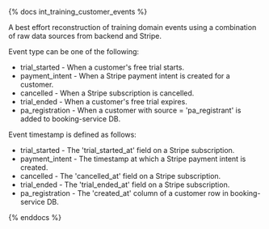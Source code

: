 {% docs int_training_customer_events %}

A best effort reconstruction of training domain events using a combination of raw data sources from backend and Stripe.

Event type can be one of the following:
* trial_started - When a customer's free trial starts.
* payment_intent - When a Stripe payment intent is created for a customer.
* cancelled - When a Stripe subscription is cancelled.
* trial_ended - When a customer's free trial expires.
* pa_registration - When a customer with source = 'pa_registrant' is added to booking-service DB.

Event timestamp is defined as follows:
* trial_started - The 'trial_started_at' field on a Stripe subscription.
* payment_intent - The timestamp at which a Stripe payment intent is created.
* cancelled - The 'cancelled_at' field on a Stripe subscription.
* trial_ended - The 'trial_ended_at' field on a Stripe subscription.
* pa_registration - The 'created_at' column of a customer row in booking-service DB.

{% enddocs %}